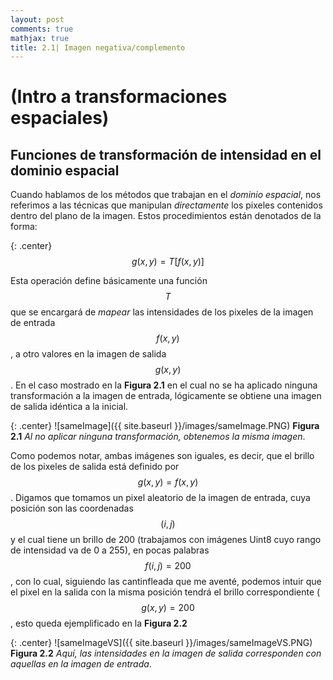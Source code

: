 ```yaml
---
layout: post
comments: true
mathjax: true
title: 2.1| Imagen negativa/complemento
---
```

# (Intro a transformaciones espaciales)
## Funciones de transformación de intensidad en el dominio espacial

Cuando hablamos de los métodos que trabajan en el _dominio espacial_, nos referimos a las técnicas que manipulan _directamente_ los pixeles contenidos dentro del plano de la imagen. Estos procedimientos están denotados de la forma:

{: .center}
$$g(x, y) = T[f(x, y)]$$

Esta operación define básicamente una función $$T$$ que se encargará de _mapear_ las intensidades de los pixeles de la imagen de entrada $$f(x, y)$$, a otro valores en la imagen de salida $$g(x, y)$$. En el caso mostrado en la __Figura 2.1__ en el cual no se ha aplicado ninguna transformación a la imagen de entrada, lógicamente se obtiene una imagen de salida idéntica a la inicial.

{: .center}
![sameImage]({{ site.baseurl }}/images/sameImage.PNG)
 __Figura 2.1__ _Al no aplicar ninguna transformación, obtenemos la misma imagen_.

Como podemos notar, ambas imágenes son iguales, es decir, que el brillo de los pixeles de salida está definido por $$g(x,y) = f(x, y)$$. Digamos que tomamos un pixel aleatorio de la imagen de entrada, cuya posición son las coordenadas $$(i, j)$$ y el cual tiene un brillo de 200 (trabajamos con imágenes Uint8 cuyo rango de intensidad va de 0 a 255), en pocas palabras $$f(i, j) = 200$$, con lo cual, siguiendo las cantinfleada que me aventé, podemos intuir que el pixel en la salida con la misma posición tendrá el brillo correspondiente ($$g(x, y) = 200$$, esto queda ejemplificado en la __Figura 2.2__

{: .center}
![sameImageVS]({{ site.baseurl }}/images/sameImageVS.PNG)
 __Figura 2.2__ _Aquí, las intensidades en la imagen de salida corresponden con aquellas en la imagen de entrada_.
